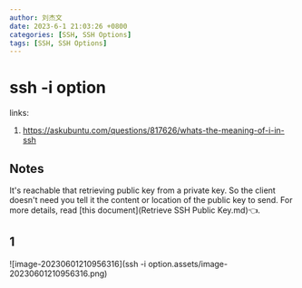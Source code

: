 ```yaml
---
author: 刘杰文
date: 2023-6-1 21:03:26 +0800
categories: [SSH, SSH Options]
tags: [SSH, SSH Options]
---
```


# ssh -i option

links:

1. <https://askubuntu.com/questions/817626/whats-the-meaning-of-i-in-ssh>

## Notes

It's reachable that retrieving public key from a private key. So the client doesn't need you tell it the content or location of the public key to send. For more details, read [this document](Retrieve SSH Public Key.md)👈.

## 1

![image-20230601210956316](ssh -i option.assets/image-20230601210956316.png)

